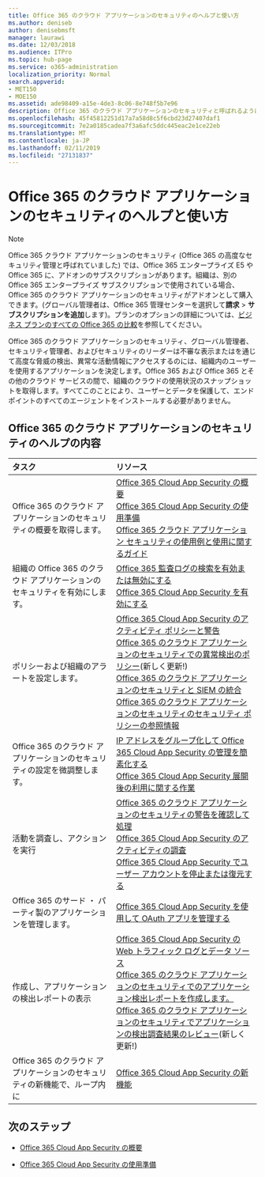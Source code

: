 ```yaml
---
title: Office 365 のクラウド アプリケーションのセキュリティのヘルプと使い方
ms.author: deniseb
author: denisebmsft
manager: laurawi
ms.date: 12/03/2018
ms.audience: ITPro
ms.topic: hub-page
ms.service: o365-administration
localization_priority: Normal
search.appverid:
- MET150
- MOE150
ms.assetid: ade98409-a15e-4de3-8c06-8e748f5b7e96
description: Office 365 のクラウド アプリケーションのセキュリティと呼ばれるようになりました、Office 365 で、高度なセキュリティ管理のヘルプ コンテンツを検索します。
ms.openlocfilehash: 45f45812251d17a7a58d8c5f6cbd23d27407daf1
ms.sourcegitcommit: 7e2a0185cadea7f3a6afc5ddc445eac2e1ce22eb
ms.translationtype: MT
ms.contentlocale: ja-JP
ms.lasthandoff: 02/11/2019
ms.locfileid: "27131837"
---
```

# <a name="office-365-cloud-app-security-help-and-how-to"></a>Office 365 のクラウド アプリケーションのセキュリティのヘルプと使い方
  
> [!NOTE]
> Office 365 クラウド アプリケーションのセキュリティ (Office 365 の高度なセキュリティ管理と呼ばれていました) では、Office 365 エンタープライズ E5 や Office 365 に、アドオンのサブスクリプションがあります。組織は、別の Office 365 エンタープライズ サブスクリプションで使用されている場合、Office 365 のクラウド アプリケーションのセキュリティがアドオンとして購入できます。(グローバル管理者は、Office 365 管理センターを選択して**請求** \> **サブスクリプションを追加**します)。プランのオプションの詳細については、[ビジネス プランのすべての Office 365 の比較](https://go.microsoft.com/fwlink/?linkid=844053)を参照してください。 
  
Office 365 のクラウド アプリケーションのセキュリティ、グローバル管理者、セキュリティ管理者、およびセキュリティのリーダーは不審な表示またはを通じて高度な脅威の検出、異常な活動情報にアクセスするのには、組織内のユーザーを使用するアプリケーションを決定します。Office 365 および Office 365 とその他のクラウド サービスの間で、組織のクラウドの使用状況のスナップショットを取得します。すべてこのことにより、ユーザーとデータを保護して、エンドポイントのすべてのエージェントをインストールする必要がありません。
  
## <a name="help-content-for-office-365-cloud-app-security"></a>Office 365 のクラウド アプリケーションのセキュリティのヘルプの内容

|**タスク**|**リソース**|
|:-----|:-----|
|Office 365 のクラウド アプリケーションのセキュリティの概要を取得します。  <br/> |[Office 365 Cloud App Security の概要](office-365-cas-overview.md) <br/> [Office 365 Cloud App Security の使用準備](get-ready-for-office-365-cas.md) <br/> [Office 365 クラウド アプリケーション セキュリティの使用例と使用に関するガイド](https://aka.ms/O365CASGuide) <br/> |
|組織の Office 365 のクラウド アプリケーションのセキュリティを有効にします。  <br/> |[Office 365 監査ログの検索を有効または無効にする](turn-audit-log-search-on-or-off.md) <br/> [Office 365 Cloud App Security を有効にする](turn-on-office-365-cas.md) <br/> |
|ポリシーおよび組織のアラートを設定します。  <br/> |[Office 365 Cloud App Security のアクティビティ ポリシーと警告](activity-policies-and-alerts.md) <br/> [Office 365 のクラウド アプリケーションのセキュリティでの異常検出のポリシー](anomaly-detection-policies-in-ocas.md)(新しく更新!)  <br/> [Office 365 のクラウド アプリケーションのセキュリティと SIEM の統合](integrate-your-siem-server-with-office-365-cas.md) <br/> [Office 365 のクラウド アプリケーションのセキュリティのセキュリティ ポリシーの参照情報](security-policy-reference-information-for-ocas.md) <br/> |
|Office 365 のクラウド アプリケーションのセキュリティの設定を微調整します。  <br/> |[IP アドレスをグループ化して Office 365 Cloud App Security の管理を簡素化する](group-your-ip-addresses-in-ocas.md) <br/> [Office 365 Cloud App Security 展開後の利用に関する作業](utilization-activities-for-ocas.md) <br/> |
|活動を調査し、アクションを実行  <br/> |[Office 365 のクラウド アプリケーションのセキュリティの警告を確認して処理](review-office-365-cas-alerts.md) <br/> [Office 365 Cloud App Security のアクティビティの調査](investigate-an-activity-in-office-365-cas.md) <br/> [Office 365 Cloud App Security でユーザー アカウントを停止または復元する](suspend-or-restore-an-account-in-ocas.md) <br/> |
|Office 365 のサード ・ パーティ製のアプリケーションを管理します。  <br/> |[Office 365 Cloud App Security を使用して OAuth アプリを管理する](manage-app-permissions-in-ocas.md) <br/> |
|作成し、アプリケーションの検出レポートの表示  <br/> |[Office 365 Cloud App Security の Web トラフィック ログとデータ ソース](web-traffic-logs-and-data-sources-for-ocas.md) <br/> [Office 365 のクラウド アプリケーションのセキュリティでのアプリケーション検出レポートを作成します。](create-app-discovery-reports-in-ocas.md) <br/> [Office 365 のクラウド アプリケーションのセキュリティでアプリケーションの検出調査結果のレビュー](review-app-discovery-findings-in-ocas.md)(新しく更新!)  <br/> |
|Office 365 のクラウド アプリケーションのセキュリティの新機能で、ループ内に  <br/> |[Office 365 Cloud App Security の新機能](new-in-office-365-cas.md) <br/> |
   
## <a name="next-steps"></a>次のステップ

- [Office 365 Cloud App Security の概要](office-365-cas-overview.md)
    
- [Office 365 Cloud App Security の使用準備](get-ready-for-office-365-cas.md)
    

